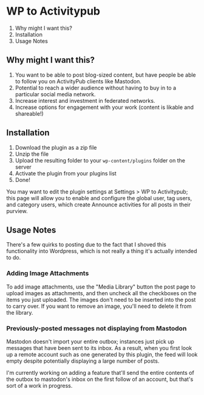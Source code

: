 # WP to Activitypub

1. Why might I want this?
2. Installation
3. Usage Notes

## Why might I want this?

1. You want to be able to post blog-sized content, but have people be able to follow you on ActivityPub clients like Mastodon.
2. Potential to reach a wider audience without having to buy in to a particular social media network.
3. Increase interest and investment in federated networks.
4. Increase options for engagement with your work (content is likable and shareable!)

## Installation

1. Download the plugin as a zip file
2. Unzip the file
3. Upload the resulting folder to your `wp-content/plugins` folder on the server
4. Activate the plugin from your plugins list
5. Done!

You may want to edit the plugin settings at Settings > WP to Activitypub; this page will allow you to enable and configure the global user, tag users, and category users, which create Announce activities for all posts in their purview.

## Usage Notes

There's a few quirks to posting due to the fact that I shoved this functionality into Wordpress, which is not really a thing it's actually intended to do.

### Adding Image Attachments

To add image attachments, use the "Media Library" button the post page to upload images as attachments, and then uncheck all the checkboxes on the items you just uploaded. The images don't need to be inserted into the post to carry over. If you want to remove an image, you'll need to delete it from the library.

### Previously-posted messages not displaying from Mastodon

Mastodon doesn't import your entire outbox; instances just pick up messages that have been sent to its inbox. As a result, when you first look up a remote account such as one generated by this plugin, the feed will look empty despite potentially displaying a large number of posts.

I'm currently working on adding a feature that'll send the entire contents of the outbox to mastodon's inbox on the first follow of an account, but that's sort of a work in progress.